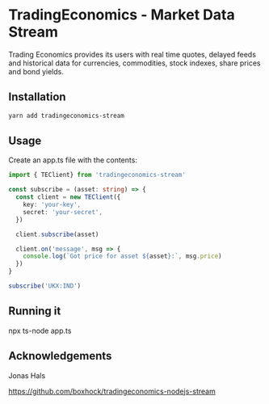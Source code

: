 # TradingEconomics - Market Data Stream

Trading Economics provides its users with real time quotes, delayed feeds and historical data for currencies, commodities, stock indexes, share prices and bond yields. 


## Installation

```bash
yarn add tradingeconomics-stream
```

## Usage

Create an app.ts file with the contents:


```typescript
import { TEClient} from 'tradingeconomics-stream'

const subscribe = (asset: string) => {
  const client = new TEClient({
    key: 'your-key',
    secret: 'your-secret',
  })

  client.subscribe(asset)

  client.on('message', msg => {
    console.log(`Got price for asset ${asset}:`, msg.price)
  })
}

subscribe('UKX:IND')
```


## Running it

npx ts-node app.ts





## Acknowledgements


Jonas Hals


https://github.com/boxhock/tradingeconomics-nodejs-stream
